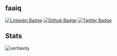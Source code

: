 ## faaiq
[![Linkedin Badge](https://img.shields.io/badge/-faaiqmushtaq-0072b1?style=flat&logo=Linkedin&logoColor=white&link=https://www.linkedin.com/in/faaiqmushtaq/)](https://www.linkedin.com/in/faaiqmushtaq/) [![Github Badge](https://img.shields.io/badge/-verhaxity-grey?style=flat&logo=github&logoColor=white&link=https://github.com/verhaxity/)](https://www.github.com/verhaxity/) [![Twitter Badge](https://img.shields.io/badge/--00acee?style=flat&logo=twitter&logoColor=white&link=https://twitter.com//)](https://www.twitter.com//) 
## Stats
<p align=left> <img src=https://komarev.com/ghpvc/?username=verhaxity alt=verhaxity /> </p>
